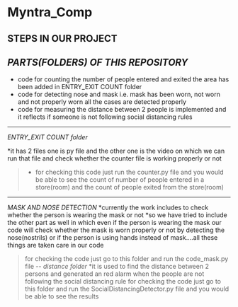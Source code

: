 # Myntra_Comp
## **STEPS IN OUR PROJECT**
*PARTS(FOLDERS) OF THIS REPOSITORY*
---
* code for counting the number of people entered and exited the area has been added in ENTRY_EXIT COUNT folder
* code for detecting nose and mask i.e. mask has been worn, not worn and not properly worn all the cases are detected properly
* code for measuring the distance between 2 people is implemented and it reflects if someone is not following social distancing rules
---
*ENTRY_EXIT COUNT folder*

*it has 2 files one is py file and the other one is the video on which we can run that file and check whether the counter file is working properly or not
> * for checking this code just run the counter.py file and you would be able to see the count of number of people entered in a store(room) and the count of people exited from the store(room)
---
*MASK AND NOSE DETECTION*
*currently the work includes to check whether the person is wearing the mask or not
*so we have tried to include the other part as well in which even if the person is wearing the mask our code will check whether the mask is worn properly or not by detecting the nose(nostrils) or if the person is using hands instead of mask....all these things are taken care in our code
>for checking the code just go to this folder and run the code_mask.py file
--
*distance folder*
*it is used to find the distance between 2 persons and generated an red alarm when the people are not following the social distancing rule
>for checking the code just go to this folder and run the SocialDistancingDetector.py file and you would be able to see the results

